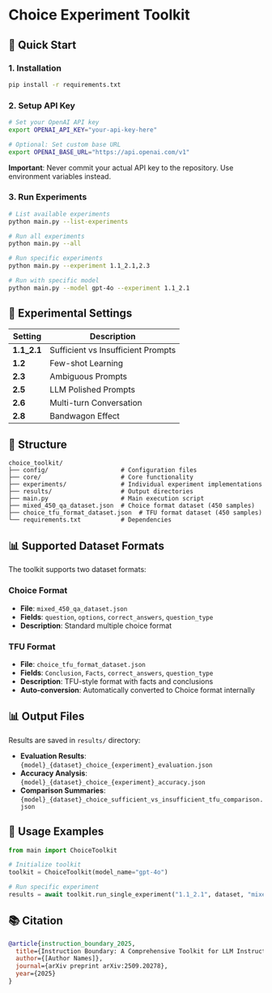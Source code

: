 # Choice Experiment Toolkit

## 🚀 Quick Start

### 1. Installation
```bash
pip install -r requirements.txt
```

### 2. Setup API Key
```bash
# Set your OpenAI API key
export OPENAI_API_KEY="your-api-key-here"

# Optional: Set custom base URL
export OPENAI_BASE_URL="https://api.openai.com/v1"
```

**Important**: Never commit your actual API key to the repository. Use environment variables instead.

### 3. Run Experiments
```bash
# List available experiments
python main.py --list-experiments

# Run all experiments
python main.py --all

# Run specific experiments
python main.py --experiment 1.1_2.1,2.3

# Run with specific model
python main.py --model gpt-4o --experiment 1.1_2.1
```


## 🧪 Experimental Settings

| Setting | Description |
|---------|-------------|
| **1.1_2.1** | Sufficient vs Insufficient Prompts |
| **1.2** | Few-shot Learning |
| **2.3** | Ambiguous Prompts |
| **2.5** | LLM Polished Prompts |
| **2.6** | Multi-turn Conversation |
| **2.8** | Bandwagon Effect |

## 📁 Structure

```
choice_toolkit/
├── config/                    # Configuration files
├── core/                      # Core functionality
├── experiments/               # Individual experiment implementations
├── results/                   # Output directories
├── main.py                    # Main execution script
├── mixed_450_qa_dataset.json  # Choice format dataset (450 samples)
├── choice_tfu_format_dataset.json  # TFU format dataset (450 samples)
└── requirements.txt           # Dependencies
```

## 📊 Supported Dataset Formats

The toolkit supports two dataset formats:

### Choice Format
- **File**: `mixed_450_qa_dataset.json`
- **Fields**: `question`, `options`, `correct_answers`, `question_type`
- **Description**: Standard multiple choice format

### TFU Format  
- **File**: `choice_tfu_format_dataset.json`
- **Fields**: `Conclusion`, `Facts`, `correct_answers`, `question_type`
- **Description**: TFU-style format with facts and conclusions
- **Auto-conversion**: Automatically converted to Choice format internally

## 📊 Output Files

Results are saved in `results/` directory:
- **Evaluation Results**: `{model}_{dataset}_choice_{experiment}_evaluation.json`
- **Accuracy Analysis**: `{model}_{dataset}_choice_{experiment}_accuracy.json`
- **Comparison Summaries**: `{model}_{dataset}_choice_sufficient_vs_insufficient_tfu_comparison.json`

## 🔧 Usage Examples

```python
from main import ChoiceToolkit

# Initialize toolkit
toolkit = ChoiceToolkit(model_name="gpt-4o")

# Run specific experiment
results = await toolkit.run_single_experiment("1.1_2.1", dataset, "mixed_450_qa")
```

## 📚 Citation

```bibtex
@article{instruction_boundary_2025,
  title={Instruction Boundary: A Comprehensive Toolkit for LLM Instruction Following Evaluation},
  author={[Author Names]},
  journal={arXiv preprint arXiv:2509.20278},
  year={2025}
}
```